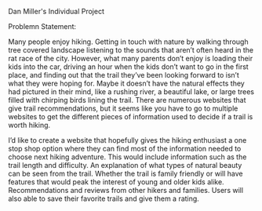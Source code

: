Dan Miller's Individual Project

Problemn Statement: 

Many people enjoy hiking.  Getting in touch with nature by walking through 
tree covered landscape listening to the sounds that aren’t often heard in 
the rat race of the city.  However, what many parents don’t enjoy is loading 
their kids into the car, driving an hour when the kids don’t want to go in 
the first place, and finding out that the trail they’ve been looking forward 
to isn’t what they were hoping for.  Maybe it doesn’t have the natural effects 
they had pictured in their mind, like a rushing river, a beautiful lake, or 
large trees filled with chirping birds lining the trail.  There are numerous 
websites that give trail recommendations, but it seems like you have to go 
to multiple websites to get the different pieces of information used to decide 
if a trail is worth hiking.   

I’d like to create a website that hopefully gives the hiking enthusiast a one 
stop shop option where they can find most of the information needed to choose 
next hiking adventure.  This would include information such as the trail 
length and difficulty.  An explanation of what types of natural beauty can 
be seen from the trail.  Whether the trail is family friendly or will have 
features that would peak the interest of young and older kids alike.  
Recommendations and reviews from other hikers and families.  Users will also 
able to save their favorite trails and give them a rating.  
